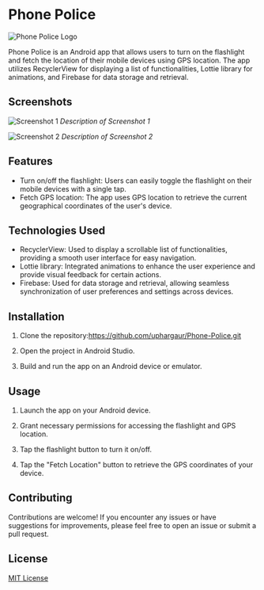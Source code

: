 # Phone Police

![Phone Police Logo](screenshots/logo.png)

Phone Police is an Android app that allows users to turn on the flashlight and fetch the location of their mobile devices using GPS location. The app utilizes RecyclerView for displaying a list of functionalities, Lottie library for animations, and Firebase for data storage and retrieval.

## Screenshots

![Screenshot 1](screenshots/screenshot1.png)
*Description of Screenshot 1*

![Screenshot 2](screenshots/screenshot2.png)
*Description of Screenshot 2*

## Features

- Turn on/off the flashlight: Users can easily toggle the flashlight on their mobile devices with a single tap.
- Fetch GPS location: The app uses GPS location to retrieve the current geographical coordinates of the user's device.

## Technologies Used

- RecyclerView: Used to display a scrollable list of functionalities, providing a smooth user interface for easy navigation.
- Lottie library: Integrated animations to enhance the user experience and provide visual feedback for certain actions.
- Firebase: Used for data storage and retrieval, allowing seamless synchronization of user preferences and settings across devices.

## Installation

1. Clone the repository:https://github.com/uphargaur/Phone-Police.git

2. Open the project in Android Studio.

3. Build and run the app on an Android device or emulator.

## Usage

1. Launch the app on your Android device.

2. Grant necessary permissions for accessing the flashlight and GPS location.

3. Tap the flashlight button to turn it on/off.

4. Tap the "Fetch Location" button to retrieve the GPS coordinates of your device.

## Contributing

Contributions are welcome! If you encounter any issues or have suggestions for improvements, please feel free to open an issue or submit a pull request.

## License

[MIT License](LICENSE)
